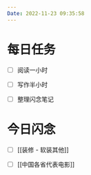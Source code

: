 ```yaml
---
Date: 2022-11-23 09:35:58
---
```


# 每日任务
- [ ] 阅读一小时
- [ ] 写作半小时
- [ ] 整理闪念笔记


# 今日闪念
- [ ] [[装修 - 软装其他]]
- [ ] [[中国各省代表电影]]



